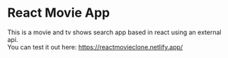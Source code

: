 # React Movie App

This is a movie and tv shows search app based in react using an external api. <br>
You can test it out here: https://reactmovieclone.netlify.app/

